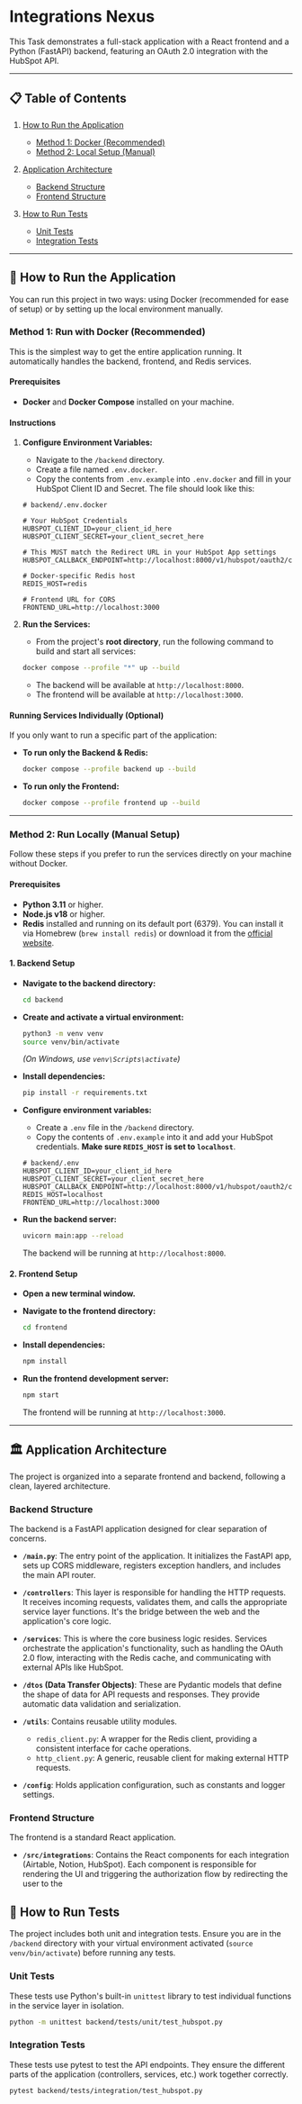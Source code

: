 # Integrations Nexus
This Task demonstrates a full-stack application with a React frontend and a Python (FastAPI) backend, featuring an OAuth 2.0 integration with the HubSpot API.

---

## 📋 Table of Contents

1.  [How to Run the Application](#-how-to-run-the-application)
    * [Method 1: Docker (Recommended)](#method-1-run-with-docker-recommended)
    * [Method 2: Local Setup (Manual)](#method-2-run-locally-manual-setup)
2.  [Application Architecture](#-application-architecture)
    * [Backend Structure](#backend-structure)
    * [Frontend Structure](#frontend-structure)

3.  [How to Run Tests](#-how-to-run-tests)
    * [Unit Tests](#unit-tests)
    * [Integration Tests](#integration-tests)    

---

## 🚀 How to Run the Application

You can run this project in two ways: using Docker (recommended for ease of setup) or by setting up the local environment manually.

### Method 1: Run with Docker (Recommended)

This is the simplest way to get the entire application running. It automatically handles the backend, frontend, and Redis services.

#### Prerequisites

* **Docker** and **Docker Compose** installed on your machine.

#### Instructions

1.  **Configure Environment Variables:**
    * Navigate to the `/backend` directory.
    * Create a file named `.env.docker`.
    * Copy the contents from `.env.example` into `.env.docker` and fill in your HubSpot Client ID and Secret. The file should look like this:

    ```env
    # backend/.env.docker

    # Your HubSpot Credentials
    HUBSPOT_CLIENT_ID=your_client_id_here
    HUBSPOT_CLIENT_SECRET=your_client_secret_here

    # This MUST match the Redirect URL in your HubSpot App settings
    HUBSPOT_CALLBACK_ENDPOINT=http://localhost:8000/v1/hubspot/oauth2/callback

    # Docker-specific Redis host
    REDIS_HOST=redis

    # Frontend URL for CORS
    FRONTEND_URL=http://localhost:3000
    ```

2.  **Run the Services:**
    * From the project's **root directory**, run the following command to build and start all services:

    ```bash
    docker compose --profile "*" up --build
    ```

    * The backend will be available at `http://localhost:8000`.
    * The frontend will be available at `http://localhost:3000`.

#### Running Services Individually (Optional)

If you only want to run a specific part of the application:

* **To run only the Backend & Redis:**
    ```bash
    docker compose --profile backend up --build
    ```

* **To run only the Frontend:**
    ```bash
    docker compose --profile frontend up --build
    ```

---

### Method 2: Run Locally (Manual Setup)

Follow these steps if you prefer to run the services directly on your machine without Docker.

#### Prerequisites

* **Python 3.11** or higher.
* **Node.js v18** or higher.
* **Redis** installed and running on its default port (6379). You can install it via Homebrew (`brew install redis`) or download it from the [official website](https://redis.io/docs/getting-started/installation/).

#### 1. Backend Setup

* **Navigate to the backend directory:**
    ```bash
    cd backend
    ```

* **Create and activate a virtual environment:**
    ```bash
    python3 -m venv venv
    source venv/bin/activate
    ```
    *(On Windows, use `venv\Scripts\activate`)*

* **Install dependencies:**
    ```bash
    pip install -r requirements.txt
    ```

* **Configure environment variables:**
    * Create a `.env` file in the `/backend` directory.
    * Copy the contents of `.env.example` into it and add your HubSpot credentials. **Make sure `REDIS_HOST` is set to `localhost`**.

    ```env
    # backend/.env
    HUBSPOT_CLIENT_ID=your_client_id_here
    HUBSPOT_CLIENT_SECRET=your_client_secret_here
    HUBSPOT_CALLBACK_ENDPOINT=http://localhost:8000/v1/hubspot/oauth2/callback
    REDIS_HOST=localhost
    FRONTEND_URL=http://localhost:3000
    ```

* **Run the backend server:**
    ```bash
    uvicorn main:app --reload
    ```
    The backend will be running at `http://localhost:8000`.

#### 2. Frontend Setup

* **Open a new terminal window.**
* **Navigate to the frontend directory:**
    ```bash
    cd frontend
    ```

* **Install dependencies:**
    ```bash
    npm install
    ```

* **Run the frontend development server:**
    ```bash
    npm start
    ```
    The frontend will be running at `http://localhost:3000`.

---

## 🏛️ Application Architecture

The project is organized into a separate frontend and backend, following a clean, layered architecture.

### Backend Structure

The backend is a FastAPI application designed for clear separation of concerns.

* **`/main.py`**: The entry point of the application. It initializes the FastAPI app, sets up CORS middleware, registers exception handlers, and includes the main API router.

* **`/controllers`**: This layer is responsible for handling the HTTP requests. It receives incoming requests, validates them, and calls the appropriate service layer functions. It's the bridge between the web and the application's core logic.

* **`/services`**: This is where the core business logic resides. Services orchestrate the application's functionality, such as handling the OAuth 2.0 flow, interacting with the Redis cache, and communicating with external APIs like HubSpot.

* **`/dtos` (Data Transfer Objects)**: These are Pydantic models that define the shape of data for API requests and responses. They provide automatic data validation and serialization.

* **`/utils`**: Contains reusable utility modules.
    * `redis_client.py`: A wrapper for the Redis client, providing a consistent interface for cache operations.
    * `http_client.py`: A generic, reusable client for making external HTTP requests.

* **`/config`**: Holds application configuration, such as constants and logger settings.

### Frontend Structure

The frontend is a standard React application.

* **`/src/integrations`**: Contains the React components for each integration (Airtable, Notion, HubSpot). Each component is responsible for rendering the UI and triggering the authorization flow by redirecting the user to the 


## 🧪 How to Run Tests

The project includes both unit and integration tests. Ensure you are in the `/backend` directory with your virtual environment activated (`source venv/bin/activate`) before running any tests.

### Unit Tests

These tests use Python's built-in `unittest` library to test individual functions in the service layer in isolation.

```bash
python -m unittest backend/tests/unit/test_hubspot.py
```

### Integration Tests

These tests use pytest to test the API endpoints. They ensure the different parts of the application (controllers, services, etc.) work together correctly.
```bash
pytest backend/tests/integration/test_hubspot.py
```